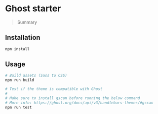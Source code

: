 # Ghost starter

> Summary

## Installation

```bash
npm install
```

## Usage

```bash
# Build assets (Sass to CSS)
npm run build

# Test if the theme is compatible with Ghost
#
# Make sure to install gscan before running the below command
# More info: https://ghost.org/docs/api/v3/handlebars-themes/#gscan
npm run test
```
